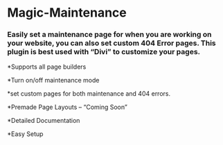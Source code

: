 # Magic-Maintenance

[logo]: https://ericeast.co/wp-content/uploads/2018/03/magic-maintenance.png

### Easily set a maintenance page for when you are working on your website, you can also set custom 404 Error pages. This plugin is best used with “Divi” to customize your pages.








*Supports all page builders

*Turn on/off maintenance mode

*set custom pages for both maintenance and 404 errors.

*Premade Page Layouts – “Coming Soon”

*Detailed Documentation

*Easy Setup
